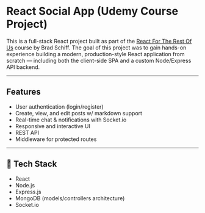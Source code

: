 # React Social App (Udemy Course Project)

This is a full-stack React project built as part of the [React For The Rest Of Us](https://www.udemy.com/course/react-for-the-rest-of-us) course by Brad Schiff. The goal of this project was to gain hands-on experience building a modern, production-style React application from scratch — including both the client-side SPA and a custom Node/Express API backend.

---

## Features

- User authentication (login/register)
- Create, view, and edit posts w/ markdown support
- Real-time chat & notifications with Socket.io
- Responsive and interactive UI
- REST API
- Middleware for protected routes

---

## 🧰 Tech Stack

- React 
- Node.js
- Express.js
- MongoDB (models/controllers architecture)
- Socket.io

